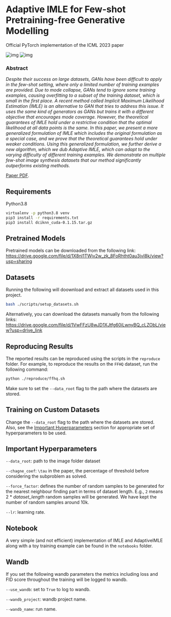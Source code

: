 # Adaptive IMLE for Few-shot Pretraining-free Generative Modelling

Official PyTorch implementation of the ICML 2023 paper

<!-- include image from ./assets/img.png -->

![img](./assets/res0.png)
![img](./assets/res1.png)

### Abstract

_Despite their success on large datasets, GANs have been difficult to apply in the few-shot setting, where only a limited number of training examples are provided. Due to mode collapse, GANs tend to ignore some training examples, causing overfitting to a subset of the training dataset, which is small in the first place. A recent method called Implicit Maximum Likelihood Estimation (IMLE) is an alternative to GAN that tries to address this issue. It uses the same kind of generators as GANs but trains it with a different objective that encourages mode coverage. However, the theoretical guarantees of IMLE hold under a restrictive condition that the optimal likelihood at all data points is the same. In this paper, we present a more generalized formulation of IMLE which includes the original formulation as a special case, and we prove that the theoretical guarantees hold under weaker conditions. Using this generalized formulation, we further derive a new algorithm, which we dub Adaptive IMLE, which can adapt to the varying difficulty of different training examples. We demonstrate on multiple few-shot image synthesis datasets that our method significantly outperforms existing methods._

[Paper PDF](https://scholar.google.com/citations?view_op=view_citation&hl=en&user=sKWTHpsAAAAJ&citation_for_view=sKWTHpsAAAAJ:u5HHmVD_uO8C).

## Requirements

Python3.8

```bash
virtualenv -p python3.8 venv
pip3 install -r requirements.txt
pip3 install dciknn_cuda-0.1.15.tar.gz
```

## Pretrained Models

Pretrained models can be downloaded from the following link:
https://drive.google.com/file/d/1X8nl1TWjv2w_zk_8FoRhtht0au3jvI8k/view?usp=sharing

## Datasets

Running the following will doownload and extract all datasets used in this project.

```bash
bash ./scripts/setup_datasets.sh
```

Alternatively, you can download the datasets manually from the following links:
https://drive.google.com/file/d/1VwFFzU8wJD1XJtfg60iLwnyBQ_cLZObL/view?usp=drive_link

## Reproducing Results

The reported results can be reproduced using the scripts in the `reproduce` folder. For example, to reproduce the results on the `FFHQ` dataset, run the following command:

```bash
python ./reproduce/ffhq.sh
```

Make sure to set the `--data_root` flag to the path where the datasets are stored.

## Training on Custom Datasets

Change the `--data_root` flag to the path where the datasets are stored. Also, see the [Important Hyperparameters](#important-hyperparameters) section for appropriate set of hyperparameters to be used.

## Important Hyperparameters

`--data_root`:
path to the image folder dataset

`--chagne_coef`: `\tau` in the paper, the percentage of threshold before considering the subproblem as solved.

`--force_factor`: defines the number of random samples to be generated for the nearest neighbour finding part in terms of dataset length. E.g., `2` means 2 \* _dataset_length_ random samples will be generated. We have kept the number of random samples around 10k.

`--lr`: learning rate.

## Notebook

A very simple (and not efficient) implementation of IMLE and AdaptiveIMLE along with a toy training example can be found in the `notebooks` folder.

## Wandb

If you set the following wandb parameters the metrics including loss and FID score throughout the training will be logged to wandb.

`--use_wandb`: set to `True` to log to wandb.

`--wandb_project`: wandb project name.

`--wandb_name`: run name.

